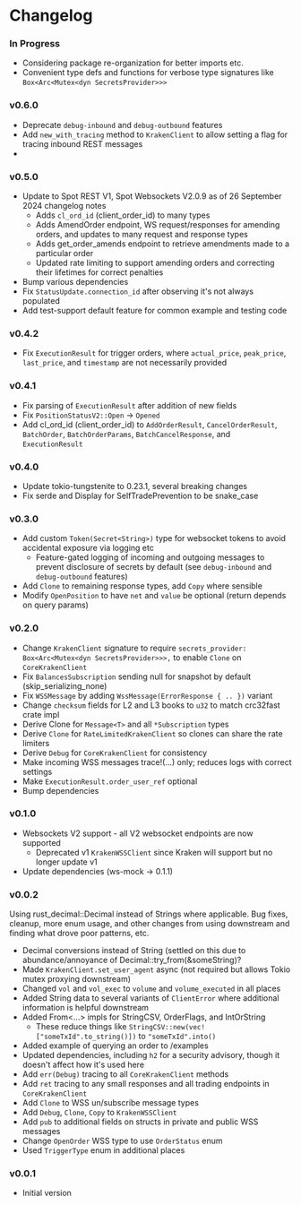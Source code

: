 # Changelog

### In Progress

- Considering package re-organization for better imports etc.
- Convenient type defs and functions for verbose type signatures like `Box<Arc<Mutex<dyn SecretsProvider>>>`

### v0.6.0

- Deprecate `debug-inbound` and `debug-outbound` features
- Add `new_with_tracing` method to `KrakenClient` to allow setting a flag for tracing inbound REST messages
-

### v0.5.0

- Update to Spot REST V1, Spot Websockets V2.0.9 as of 26 September 2024 changelog notes
    - Adds `cl_ord_id` (client_order_id) to many types
    - Adds AmendOrder endpoint, WS request/responses for amending orders, and updates to many request and response types
    - Adds get_order_amends endpoint to retrieve amendments made to a particular order
    - Updated rate limiting to support amending orders and correcting their lifetimes for correct penalties
- Bump various dependencies
- Fix `StatusUpdate.connection_id` after observing it's not always populated
- Add test-support default feature for common example and testing code

### v0.4.2

- Fix `ExecutionResult` for trigger orders, where `actual_price`, `peak_price`, `last_price`, and `timestamp` are not
  necessarily provided

### v0.4.1

- Fix parsing of `ExecutionResult` after addition of new fields
- Fix `PositionStatusV2::Open` -> `Opened`
- Add cl_ord_id (client_order_id) to `AddOrderResult`, `CancelOrderResult`, `BatchOrder`, `BatchOrderParams`,
  `BatchCancelResponse`, and `ExecutionResult`

### v0.4.0

- Update tokio-tungstenite to 0.23.1, several breaking changes
- Fix serde and Display for SelfTradePrevention to be snake_case

### v0.3.0

- Add custom `Token(Secret<String>)` type for websocket tokens to avoid accidental exposure via logging etc
    - Feature-gated logging of incoming and outgoing messages to prevent disclosure of secrets by default
      (see `debug-inbound` and `debug-outbound` features)
- Add `Clone` to remaining response types, add `Copy` where sensible
- Modify `OpenPosition` to have `net` and `value` be optional (return depends on query params)

### v0.2.0

- Change `KrakenClient` signature to require `secrets_provider: Box<Arc<Mutex<dyn SecretsProvider>>>,` to enable `Clone`
  on `CoreKrakenClient`
- Fix `BalancesSubscription` sending null for snapshot by default (skip_serializing_none)
- Fix `WSSMessage` by adding `WssMessage(ErrorResponse { .. })` variant
- Change `checksum` fields for L2 and L3 books to `u32` to match crc32fast crate impl
- Derive Clone for `Message<T>` and all `*Subscription` types
- Derive `Clone` for `RateLimitedKrakenClient` so clones can share the rate limiters
- Derive `Debug` for `CoreKrakenClient` for consistency
- Make incoming WSS messages trace!(...) only; reduces logs with correct settings
- Make `ExecutionResult.order_user_ref` optional
- Bump dependencies

### v0.1.0

- Websockets V2 support - all V2 websocket endpoints are now supported
    - Deprecated v1 `KrakenWSSClient` since Kraken will support but no longer update v1
- Update dependencies (ws-mock -> 0.1.1)

### v0.0.2

Using rust_decimal::Decimal instead of Strings where applicable. Bug fixes, cleanup, more enum usage, and other changes
from using downstream and finding what drove poor patterns, etc.

- Decimal conversions instead of String (settled on this due to abundance/annoyance of Decimal::try_from(&someString)?
- Made `KrakenClient.set_user_agent` async (not required but allows Tokio mutex proxying downstream)
- Changed `vol` and `vol_exec` to `volume` and `volume_executed` in all places
- Added String data to several variants of `ClientError` where additional information is helpful downstream
- Added From<...> impls for StringCSV, OrderFlags, and IntOrString
    - These reduce things like `StringCSV::new(vec!["someTxId".to_string()])` to `"someTxId".into()`
- Added example of querying an order to /examples
- Updated dependencies, including `h2` for a security advisory, though it doesn't affect how it's used here
- Add `err(Debug)` tracing to all `CoreKrakenClient` methods
- Add `ret` tracing to any small responses and all trading endpoints in `CoreKrakenClient`
- Add `Clone` to WSS un/subscribe message types
- Add `Debug`, `Clone`, `Copy` to `KrakenWSSClient`
- Add `pub` to additional fields on structs in private and public WSS messages
- Change `OpenOrder` WSS type to use `OrderStatus` enum
- Used `TriggerType` enum in additional places

### v0.0.1

- Initial version